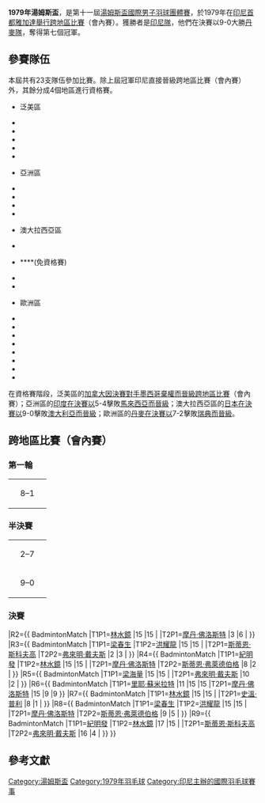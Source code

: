 **1979年湯姆斯盃**，是第十一屆[湯姆斯盃國際男子](https://zh.wikipedia.org/wiki/湯姆斯盃 "wikilink")[羽球團體賽](https://zh.wikipedia.org/wiki/羽球 "wikilink")，於1979年在[印尼首都](https://zh.wikipedia.org/wiki/印尼 "wikilink")[雅加達舉行跨地區比賽](https://zh.wikipedia.org/wiki/雅加達 "wikilink")（會內賽）。獲勝者是[印尼隊](https://zh.wikipedia.org/wiki/印尼國家羽毛球隊 "wikilink")，他們在決賽以9-0大勝[丹麥隊](../Page/丹麥國家羽毛球隊.md "wikilink")，奪得第七個冠軍。

## 參賽隊伍

本屆共有23支隊伍參加比賽。除上屆冠軍印尼直接晉級跨地區比賽（會內賽）外，其餘分成4個地區進行資格賽。

  - 泛美區

<!-- end list -->

  -
  -
  -
  -
  -
<!-- end list -->

  - 亞洲區

<!-- end list -->

  -
  -
  -
  -
<!-- end list -->

  - 澳大拉西亞區

<!-- end list -->

  -
  - ****(免資格賽)

  -
  -
<!-- end list -->

  - 歐洲區

<!-- end list -->

  -
  -
  -
  -
  -
  -
  -
  -
在資格賽階段，泛美區的[加拿大因決賽對手](../Page/加拿大國家羽毛球隊.md "wikilink")[墨西哥棄權而晉級跨地區比賽](https://zh.wikipedia.org/wiki/墨西哥國家羽毛球隊 "wikilink")（會內賽）；亞洲區的[印度在決賽以](../Page/印度國家羽毛球隊.md "wikilink")5-4擊敗[馬來西亞而晉級](../Page/馬來西亞國家羽毛球隊.md "wikilink")；澳大拉西亞區的[日本在決賽以](../Page/日本國家羽毛球隊.md "wikilink")9-0擊敗[澳大利亞而晉級](../Page/澳大利亞國家羽毛球隊.md "wikilink")；歐洲區的[丹麥在決賽以](../Page/丹麥國家羽毛球隊.md "wikilink")7-2擊敗[瑞典而晉級](https://zh.wikipedia.org/wiki/瑞典國家羽毛球隊 "wikilink")。

## 跨地區比賽（會內賽）

### 第一輪

<table>
<tbody>
<tr class="odd">
<td></td>
<td><p>8–1</p></td>
<td></td>
</tr>
</tbody>
</table>

### 半決賽

<table>
<tbody>
<tr class="odd">
<td style="text-align: right;"></td>
<td><p>2–7</p></td>
<td style="text-align: left;"></td>
</tr>
<tr class="even">
<td style="text-align: right;"></td>
<td><p>9–0</p></td>
<td style="text-align: left;"></td>
</tr>
</tbody>
</table>

### 決賽

|R2={{ BadmintonMatch |T1P1=[林水鏡](https://zh.wikipedia.org/wiki/林水鏡 "wikilink") |15 |15 | |T2P1=[摩丹·佛洛斯特](https://zh.wikipedia.org/wiki/摩丹·佛洛斯特 "wikilink") |3 |6 | }} |R3={{ BadmintonMatch |T1P1=[梁春生](../Page/梁春生.md "wikilink") |T1P2=[洪耀龍](https://zh.wikipedia.org/wiki/洪耀龍 "wikilink") |15 |15 | |T2P1=[斯蒂恩·斯科夫高](https://zh.wikipedia.org/wiki/斯蒂恩·斯科夫高 "wikilink") |T2P2=[弗來明·戴夫斯](../Page/弗來明·戴夫斯.md "wikilink") |2 |3 | }} |R4={{ BadmintonMatch |T1P1=[紀明發](../Page/紀明發.md "wikilink") |T1P2=[林水鏡](https://zh.wikipedia.org/wiki/林水鏡 "wikilink") |15 |15 | |T2P1=[摩丹·佛洛斯特](https://zh.wikipedia.org/wiki/摩丹·佛洛斯特 "wikilink") |T2P2=[斯蒂恩·弗萊德伯格](https://zh.wikipedia.org/wiki/斯蒂恩·弗萊德伯格 "wikilink") |8 |2 | }} |R5={{ BadmintonMatch |T1P1=[梁海量](../Page/梁海量.md "wikilink") |15 |15 | |T2P1=[弗來明·戴夫斯](../Page/弗來明·戴夫斯.md "wikilink") |10 |2 | }} |R6={{ BadmintonMatch |T1P1=[里耶·蘇米拉特](../Page/里耶·蘇米拉特.md "wikilink") |11 |15 |15 |T2P1=[摩丹·佛洛斯特](https://zh.wikipedia.org/wiki/摩丹·佛洛斯特 "wikilink") |15 |9 |9 }} |R7={{ BadmintonMatch |T1P1=[林水鏡](https://zh.wikipedia.org/wiki/林水鏡 "wikilink") |15 |15 | |T2P1=[史溫·普利](../Page/史溫·普利.md "wikilink") |8 |1 | }} |R8={{ BadmintonMatch |T1P1=[梁春生](../Page/梁春生.md "wikilink") |T1P2=[洪耀龍](https://zh.wikipedia.org/wiki/洪耀龍 "wikilink") |15 |15 | |T2P1=[摩丹·佛洛斯特](https://zh.wikipedia.org/wiki/摩丹·佛洛斯特 "wikilink") |T2P2=[斯蒂恩·弗萊德伯格](https://zh.wikipedia.org/wiki/斯蒂恩·弗萊德伯格 "wikilink") |9 |5 | }} |R9={{ BadmintonMatch |T1P1=[紀明發](../Page/紀明發.md "wikilink") |T1P2=[林水鏡](https://zh.wikipedia.org/wiki/林水鏡 "wikilink") |17 |15 | |T2P1=[斯蒂恩·斯科夫高](https://zh.wikipedia.org/wiki/斯蒂恩·斯科夫高 "wikilink") |T2P2=[弗來明·戴夫斯](../Page/弗來明·戴夫斯.md "wikilink") |16 |4 | }} }}

## 參考文獻

<references />

[Category:湯姆斯盃](https://zh.wikipedia.org/wiki/Category:湯姆斯盃 "wikilink") [Category:1979年羽毛球](https://zh.wikipedia.org/wiki/Category:1979年羽毛球 "wikilink") [Category:印尼主辦的國際羽毛球賽事](https://zh.wikipedia.org/wiki/Category:印尼主辦的國際羽毛球賽事 "wikilink")